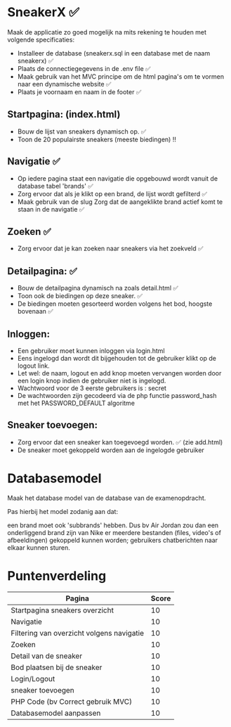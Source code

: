 # SneakerX ✅

Maak de applicatie zo goed mogelijk na mits rekening te houden met volgende specificaties:

- Installeer de database (sneakerx.sql in een database met de naam sneakerx) ✅
- Plaats de connectiegegevens in de .env file ✅
- Maak gebruik van het MVC principe om de html pagina's om te vormen naar een dynamische website ✅
- Plaats je voornaam en naam in de footer ✅

## Startpagina: (index.html)

- Bouw de lijst van sneakers dynamisch op. ✅
- Toon de 20 populairste sneakers (meeste biedingen) !!

## Navigatie ✅

- Op iedere pagina staat een navigatie die opgebouwd wordt vanuit de database tabel 'brands' ✅
- Zorg ervoor dat als je klikt op een brand, de lijst wordt gefilterd ✅
- Maak gebruik van de slug
  Zorg dat de aangeklikte brand actief komt te staan in de navigatie ✅

## Zoeken ✅

- Zorg ervoor dat je kan zoeken naar sneakers via het zoekveld ✅

## Detailpagina: ✅

- Bouw de detailpagina dynamisch na zoals detail.html ✅
- Toon ook de biedingen op deze sneaker. ✅
- De biedingen moeten gesorteerd worden volgens het bod, hoogste bovenaan ✅

## Inloggen:

- Een gebruiker moet kunnen inloggen via login.html
- Eens ingelogd dan wordt dit bijgehouden tot de gebruiker klikt op de logout link.
- Let wel: de naam, logout en add knop moeten vervangen worden door een login knop indien de gebruiker niet is ingelogd.
- Wachtwoord voor de 3 eerste gebruikers is : secret
- De wachtwoorden zijn gecodeerd via de php functie password_hash met het PASSWORD_DEFAULT algoritme

## Sneaker toevoegen:

- Zorg ervoor dat een sneaker kan toegevoegd worden. ✅ (zie add.html)
- De sneaker moet gekoppeld worden aan de ingelogde gebruiker

# Databasemodel

Maak het database model van de database van de examenopdracht.

Pas hierbij het model zodanig aan dat:

een brand moet ook 'subbrands' hebben.
Dus bv Air Jordan zou dan een onderliggend brand zijn van Nike
er meerdere bestanden (files, video's of afbeeldingen) gekoppeld kunnen worden;
gebruikers chatberichten naar elkaar kunnen sturen.

# Puntenverdeling

| Pagina                                    | Score |
| ----------------------------------------- | ----- |
| Startpagina sneakers overzicht            | 10    |
| Navigatie                                 | 10    |
| Filtering van overzicht volgens navigatie | 10    |
| Zoeken                                    | 10    |
| Detail van de sneaker                     | 10    |
| Bod plaatsen bij de sneaker               | 10    |
| Login/Logout                              | 10    |
| sneaker toevoegen                         | 10    |
| PHP Code (bv Correct gebruik MVC)         | 10    |
| Databasemodel aanpassen                   | 10    |
